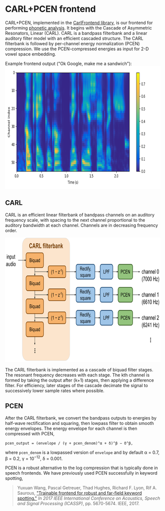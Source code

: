 # CARL+PCEN frontend


CARL+PCEN, implemented in the [CarlFrontend
library](/src/frontend/carl_frontend.h),
is our frontend for performing [phonetic
analysis](../vowel_embedding/index.md). It begins with the Cascade of
Asymmetric Resonators, Linear (CARL). CARL is a bandpass filterbank and a
linear auditory filter model with an efficient cascaded structure. The CARL
filterbank is followed by
per-channel energy normalization (PCEN) compression.
We use the PCEN-compressed energies as input for 2-D vowel space embedding.

Example frontend output ("Ok Google, make me a sandwich"):
<img src="carl_frontend_example.png" width="850" height="400" alt="">

## CARL

CARL is an efficient linear filterbank of bandpass channels on an auditory
frequency scale, with spacing to the next channel proportional to the auditory
bandwidth at each channel. Channels are in decreasing frequency order.

<img src="carl_frontend.svg" width="760" height="405" alt="">

The CARL filterbank is implemented as a cascade of biquad filter stages. The
resonant frequency decreases with each stage. The kth channel is formed by
taking the output after (k+1) stages, then applying a difference filter. For
efficiency, later stages of the cascade decimate the signal to successively
lower sample rates where possible.

## PCEN

After the CARL filterbank, we convert the bandpass outputs to energies by
half-wave rectification and squaring, then lowpass filter to obtain smooth
energy envelopes. The energy envelope for each channel is then compressed with
PCEN,

    pcen_output = (envelope / (γ + pcen_denom)^α + δ)^β − δ^β,

where `pcen_denom` is a lowpassed version of `envelope` and by default
α = 0.7, β = 0.2, γ = 10<sup>−12</sup>, δ = 0.001.

PCEN is a robust alternative to the log compression that is typically done in
speech frontends. We have previously used PCEN successfully in keyword spotting, 

> Yuxuan Wang, Pascal Getreuer, Thad Hughes, Richard F. Lyon, Rif A. Saurous,
> ["Trainable frontend for robust and far-field keyword spotting."](https://arxiv.org/abs/1607.05666)
> *In 2017 IEEE International Conference on Acoustics, Speech and Signal
> Processing (ICASSP)*, pp. 5670-5674. IEEE, 2017.
